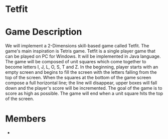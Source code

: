 
# Tetfit

# Game Description 
We will implement a 2-Dimensions skill-based game called Tetfit. The game's main inspiration is Tetris game. Tetfit is a single player game that can be played on PC for Windows. It will be implemented in Java language.
The game will be composed of unit squares which come together to become letters  I, J, L, O, S, T and Z. In the beginning, player starts with an empty screen and begins to fill the screen with the letters falling from the top of the screen. When the squares at the bottom of the game screen compose a full horizontal line; the line will disappear, upper boxes will fall down and the player's score will be incremented. The goal of the game is to score as high as possible. The game will end when a unit square hits the top of the screen.

# Members

*
